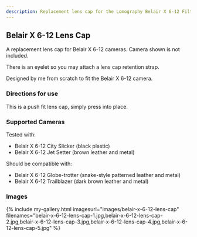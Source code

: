 ```yaml
---
description: Replacement lens cap for the Lomography Belair X 6-12 Filter Adapter.
---
```

## Belair X 6-12 Lens Cap
A replacement lens cap for Belair X 6-12 cameras. Camera shown is not included.

There is an eyelet so you may attach a lens cap retention strap.

Designed by me from scratch to fit the Belair X 6-12 camera.

### Directions for use
This is a push fit lens cap, simply press into place.

### Supported Cameras
Tested with:
- Belair X 6-12 City Slicker (black plastic)
- Belair X 6-12 Jet Setter (brown leather and metal)

Should be compatible with:
- Belair X 6-12 Globe-trotter (snake-style patterned leather and metal)
- Belair X 6-12 Trailblazer (dark brown leather and metal)

### Images
{% include my-gallery.html imagesurl="images/belair-x-6-12-lens-cap"
   filenames="belair-x-6-12-lens-cap-1.jpg,belair-x-6-12-lens-cap-2.jpg,belair-x-6-12-lens-cap-3.jpg,belair-x-6-12-lens-cap-4.jpg,belair-x-6-12-lens-cap-5.jpg" %}
